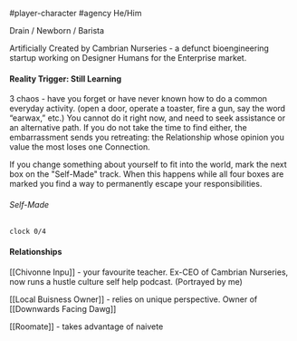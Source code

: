 #player-character #agency
He/Him

Drain / Newborn / Barista

Artificially Created by Cambrian Nurseries - a defunct bioengineering startup working on Designer Humans for the Enterprise market.

#### Reality Trigger: Still Learning
3 chaos - have you forget or have never known how to do a common everyday activity. (open a door, operate a toaster, fire a gun, say the word “earwax,” etc.)
You cannot do it right now, and need to seek assistance or an alternative path. If you do not take the time to find either, the embarrassment sends you retreating: the Relationship whose opinion you value the most loses one Connection.

If you change something about yourself to fit into the world, mark the next box on the "Self-Made" track. When this happens while all four boxes are marked you find a way to permanently escape your responsibilities.

###### Self-Made
`clock 0/4`

#### Relationships
[[Chivonne Inpu]] - your favourite teacher. Ex-CEO of Cambrian Nurseries, now runs a hustle culture self help podcast. (Portrayed by me)

[[Local Buisness Owner]] - relies on unique perspective. Owner of [[Downwards Facing Dawg]]

[[Roomate]] - takes advantage of naivete 



